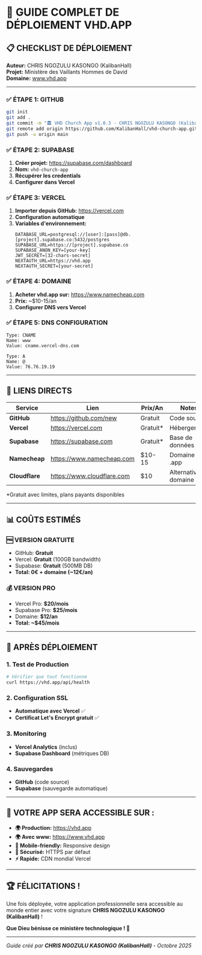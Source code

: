 # 🚀 GUIDE COMPLET DE DÉPLOIEMENT VHD.APP

## 📋 CHECKLIST DE DÉPLOIEMENT

**Auteur:** CHRIS NGOZULU KASONGO (KalibanHall)  
**Projet:** Ministère des Vaillants Hommes de David  
**Domaine:** www.vhd.app  

---

### ✅ ÉTAPE 1: GITHUB
```bash
git init
git add .
git commit -m "🏛️ VHD Church App v1.0.3 - CHRIS NGOZULU KASONGO (KalibanHall)"
git remote add origin https://github.com/KalibanHall/vhd-church-app.git
git push -u origin main
```

### ✅ ÉTAPE 2: SUPABASE
1. **Créer projet:** https://supabase.com/dashboard
2. **Nom:** `vhd-church-app`
3. **Récupérer les credentials**
4. **Configurer dans Vercel**

### ✅ ÉTAPE 3: VERCEL
1. **Importer depuis GitHub:** https://vercel.com
2. **Configuration automatique**
3. **Variables d'environnement:**
   ```env
   DATABASE_URL=postgresql://[user]:[pass]@db.[project].supabase.co:5432/postgres
   SUPABASE_URL=https://[project].supabase.co
   SUPABASE_ANON_KEY=[your-key]
   JWT_SECRET=[32-chars-secret]
   NEXTAUTH_URL=https://vhd.app
   NEXTAUTH_SECRET=[your-secret]
   ```

### ✅ ÉTAPE 4: DOMAINE
1. **Acheter vhd.app sur:** https://www.namecheap.com
2. **Prix:** ~$10-15/an
3. **Configurer DNS vers Vercel**

### ✅ ÉTAPE 5: DNS CONFIGURATION
```
Type: CNAME
Name: www
Value: cname.vercel-dns.com

Type: A
Name: @
Value: 76.76.19.19
```

---

## 🎯 LIENS DIRECTS

| Service | Lien | Prix/An | Notes |
|---------|------|---------|-------|
| **GitHub** | https://github.com/new | Gratuit | Code source |
| **Vercel** | https://vercel.com | Gratuit* | Hébergement |
| **Supabase** | https://supabase.com | Gratuit* | Base de données |
| **Namecheap** | https://www.namecheap.com | $10-15 | Domaine .app |
| **Cloudflare** | https://www.cloudflare.com | $10 | Alternative domaine |

*Gratuit avec limites, plans payants disponibles

---

## 📊 COÛTS ESTIMÉS

### 🆓 VERSION GRATUITE
- GitHub: **Gratuit**
- Vercel: **Gratuit** (100GB bandwidth)
- Supabase: **Gratuit** (500MB DB)
- **Total: 0€ + domaine (~12€/an)**

### 💰 VERSION PRO
- Vercel Pro: **$20/mois**
- Supabase Pro: **$25/mois**
- Domaine: **$12/an**
- **Total: ~$45/mois**

---

## 🔧 APRÈS DÉPLOIEMENT

### 1. Test de Production
```bash
# Vérifier que tout fonctionne
curl https://vhd.app/api/health
```

### 2. Configuration SSL
- **Automatique avec Vercel** ✅
- **Certificat Let's Encrypt gratuit** ✅

### 3. Monitoring
- **Vercel Analytics** (inclus)
- **Supabase Dashboard** (métriques DB)

### 4. Sauvegardes
- **GitHub** (code source)
- **Supabase** (sauvegarde automatique)

---

## 🎉 VOTRE APP SERA ACCESSIBLE SUR :

- **🌍 Production:** https://vhd.app
- **🌍 Avec www:** https://www.vhd.app  
- **📱 Mobile-friendly:** Responsive design
- **🔐 Sécurisé:** HTTPS par défaut
- **⚡ Rapide:** CDN mondial Vercel

---

## 🏆 FÉLICITATIONS !

Une fois déployée, votre application professionnelle sera accessible au monde entier avec votre signature **CHRIS NGOZULU KASONGO (KalibanHall)** !

**Que Dieu bénisse ce ministère technologique ! 🙏**

---

*Guide créé par **CHRIS NGOZULU KASONGO (KalibanHall)** - Octobre 2025*